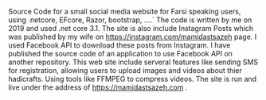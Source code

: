 Source Code for a small social media website for Farsi speaking users, using .netcore, EFcore, Razor, bootstrap, ....` 
The code is written by me on 2019 and used .net core 3.1. 
The site is also include Instagram Posts which was published by my wife on https://instagram.com/mamidastsazeh page. I used Facebook API to download these posts from Instagram.
I have published the source code of an application to use Facebook API on another repository.
This web site include serveral features like sending SMS for registration, allowing users to upload images and videos about thier hadicrafts. 
Using tools like FFMPEG to compress videos. The site is run and live under the address of https://mamidastsazeh.com .
